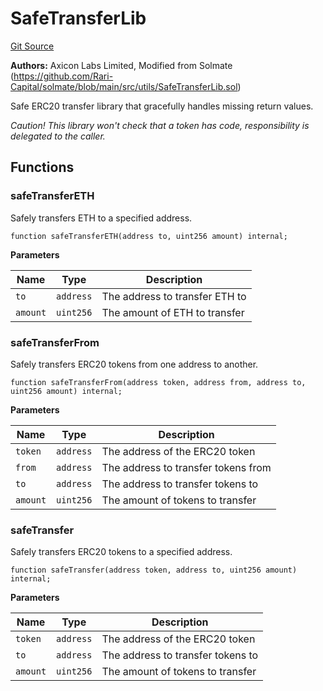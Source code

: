# SafeTransferLib
[Git Source](https://github.com/panoptic-labs/panoptic-v1-core/blob/v1.1.x/contracts/libraries/SafeTransferLib.sol)

**Authors:**
Axicon Labs Limited, Modified from Solmate (https://github.com/Rari-Capital/solmate/blob/main/src/utils/SafeTransferLib.sol)

Safe ERC20 transfer library that gracefully handles missing return values.

*Caution! This library won't check that a token has code, responsibility is delegated to the caller.*


## Functions
### safeTransferETH

Safely transfers ETH to a specified address.


```solidity
function safeTransferETH(address to, uint256 amount) internal;
```
**Parameters**

|Name|Type|Description|
|----|----|-----------|
|`to`|`address`|The address to transfer ETH to|
|`amount`|`uint256`|The amount of ETH to transfer|


### safeTransferFrom

Safely transfers ERC20 tokens from one address to another.


```solidity
function safeTransferFrom(address token, address from, address to, uint256 amount) internal;
```
**Parameters**

|Name|Type|Description|
|----|----|-----------|
|`token`|`address`|The address of the ERC20 token|
|`from`|`address`|The address to transfer tokens from|
|`to`|`address`|The address to transfer tokens to|
|`amount`|`uint256`|The amount of tokens to transfer|


### safeTransfer

Safely transfers ERC20 tokens to a specified address.


```solidity
function safeTransfer(address token, address to, uint256 amount) internal;
```
**Parameters**

|Name|Type|Description|
|----|----|-----------|
|`token`|`address`|The address of the ERC20 token|
|`to`|`address`|The address to transfer tokens to|
|`amount`|`uint256`|The amount of tokens to transfer|


